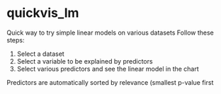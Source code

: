 # quickvis_lm
Quick way to try simple linear models on various datasets
Follow these steps:

  1) Select a dataset
  2) Select a variable to be explained by predictors
  3) Select various predictors and see the linear model in the chart

Predictors are automatically sorted by relevance (smallest p-value first
